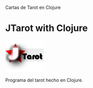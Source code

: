 Cartas de Tarot en Clojure

# JTarot with Clojure



![Image of JTarot](https://github.com/HiroNakamura/JTarot/blob/master/src/main/resources/static/img/JTarot.png)

Programa del tarot hecho en Clojure.
